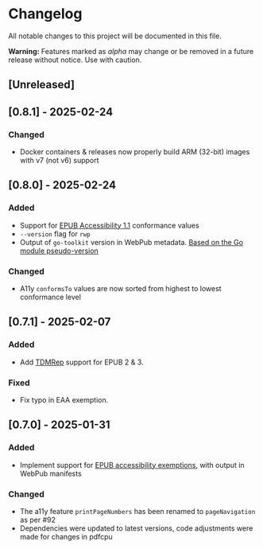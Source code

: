 # Changelog

All notable changes to this project will be documented in this file.

**Warning:** Features marked as *alpha* may change or be removed in a future release without notice. Use with caution.

## [Unreleased]

## [0.8.1] - 2025-02-24

### Changed

- Docker containers & releases now properly build ARM (32-bit) images with v7 (not v6) support

## [0.8.0] - 2025-02-24

### Added

- Support for [EPUB Accessibility 1.1](https://www.w3.org/TR/epub-a11y-11/) conformance values
- `--version` flag for `rwp`
- Output of `go-toolkit` version in WebPub metadata. [Based on the Go module pseudo-version](https://github.com/readium/go-toolkit/issues/80#issuecomment-2673888192)

### Changed

- A11y `conformsTo` values are now sorted from highest to lowest conformance level

## [0.7.1] - 2025-02-07

### Added

- Add [TDMRep](https://www.w3.org/community/reports/tdmrep/CG-FINAL-tdmrep-20240510/#sec-epub3) support for EPUB 2 & 3.

### Fixed

- Fix typo in EAA exemption.

## [0.7.0] - 2025-01-31

### Added

- Implement support for [EPUB accessibility exemptions](https://www.w3.org/TR/epub-a11y-exemption/), with output in WebPub manifests

### Changed

- The a11y feature `printPageNumbers` has been renamed to `pageNavigation` as per #92
- Dependencies were updated to latest versions, code adjustments were made for changes in pdfcpu